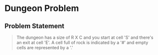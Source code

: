 # Dungeon Problem

## Problem Statement

<blockquote>
The dungeon has a size of R X C and you start at cell 'S' and there's an exit
at cell 'E'. A cell full of rock is indicated by a '#' and empty cells are
represented by a '.'
</blockquote>
